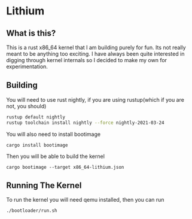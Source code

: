 # Lithium

## What is this?

This is a rust x86_64 kernel that I am building purely for fun. Its not really meant to be 
anything too exciting. I have always been quite interested in digging through kernel internals
so I decided to make my own for experimentation.

## Building

You will need to use rust nightly, if you are using rustup(which if you are not, you should)

```sh
rustup default nightly
rustup toolchain install nightly --force nightly-2021-03-24
```

You will also need to install bootimage 

```
cargo install bootimage
```

Then you will be able to build the kernel

```
cargo bootimage --target x86_64-lithium.json 
```

## Running The Kernel

To run the kernel you will need qemu installed, then you can run

```
./bootloader/run.sh
```
